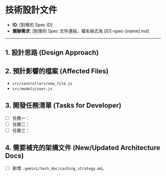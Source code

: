 # 技術設計文件

- **ID**: [對應的 Spec ID]
- **關聯需求**: [對應的 Spec 文件連結，檔名格式為 [ID]-spec-[name].md]

---

## 1. 設計思路 (Design Approach)

<!-- 簡述為實現此功能，所採用的技術方法或設計決策。 -->

## 2. 預計影響的檔案 (Affected Files)

<!-- 列出這次開發預計會新增、修改或刪除的檔案清單。 -->

- `src/controllers/new_file.js`
- `src/models/user.js`

## 3. 開發任務清單 (Tasks for Developer)

<!--
狀態標記說明：
[ ] 未開始
[w] 工作中
[d] 已完成
[e] 發生錯誤
[s] 跳過
-->

<!-- 為 developer 提供一個清晰、可執行的步驟清單。 -->

- [ ] 任務一：
- [ ] 任務二：
- [ ] 任務三：

## 4. 需要補充的架構文件 (New/Updated Architecture Docs)

<!-- 如果本次開發，有任何需要同步更新到 .gemini/tech_doc/ 的內容，請註記於此。 -->

- [ ] 新增 `.gemini/tech_doc/caching_strategy.md`。